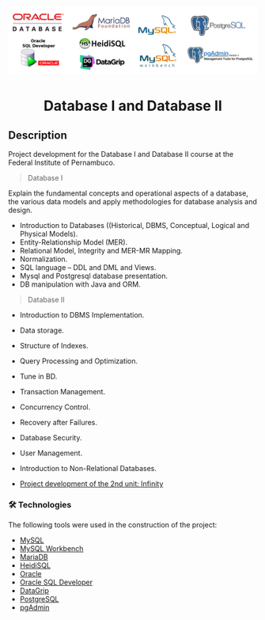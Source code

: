 <h1 align="center">
  <img alt="DatabaseI-II" src="./img/logo.png" />
</h1>

<h1 align="center">Database I and Database II</h1>

## Description

Project development for the Database I and Database II course at the Federal Institute of Pernambuco.

> Database I

Explain the fundamental concepts and operational aspects of a database, the various data models and apply methodologies for database analysis and design.

- Introduction to Databases ((Historical, DBMS, Conceptual, Logical and Physical Models).
- Entity-Relationship Model (MER).
- Relational Model, Integrity and MER-MR Mapping.
- Normalization.
- SQL language – DDL and DML and Views.
- Mysql and Postgresql database presentation.
- DB manipulation with Java and ORM.

> Database II

- Introduction to DBMS Implementation.
- Data storage.
- Structure of Indexes.
- Query Processing and Optimization.
- Tune in BD.
- Transaction Management.
- Concurrency Control.
- Recovery after Failures.
- Database Security.
- User Management.
- Introduction to Non-Relational Databases.

- [Project development of the 2nd unit: Infinity](https://github.com/thiagomvilela/infinity)

### 🛠 Technologies

The following tools were used in the construction of the project:

- [MySQL](https://www.mysql.com/)
- [MySQL Workbench](https://www.mysql.com/products/workbench/)
- [MariaDB](https://mariadb.org/)
- [HeidiSQL](https://www.heidisql.com/)
- [Oracle](https://www.oracle.com/br/)
- [Oracle SQL Developer](https://www.oracle.com/database/sqldeveloper/)
- [DataGrip](https://www.jetbrains.com/pt-br/datagrip/)
- [PostgreSQL](https://www.jetbrains.com/pt-br/datagrip/)
- [pgAdmin](https://www.pgadmin.org/)
